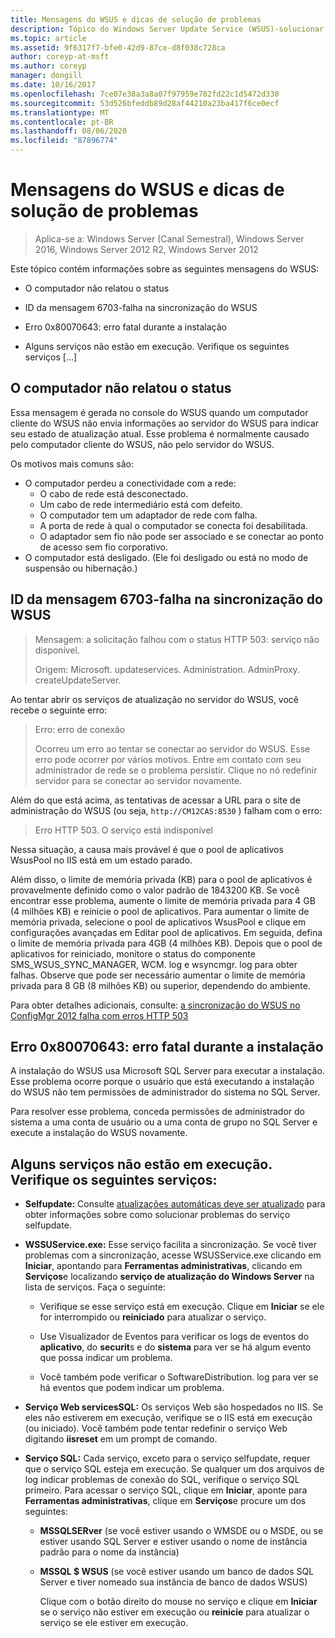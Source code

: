 ```yaml
---
title: Mensagens do WSUS e dicas de solução de problemas
description: Tópico do Windows Server Update Service (WSUS)-solucionar problemas usando mensagens do WSUS
ms.topic: article
ms.assetid: 9f6317f7-bfe0-42d9-87ce-d8f038c728ca
author: coreyp-at-msft
ms.author: coreyp
manager: dongill
ms.date: 10/16/2017
ms.openlocfilehash: 7ce07e38a3a8a07f97959e782fd22c1d5472d338
ms.sourcegitcommit: 53d526bfeddb89d28af44210a23ba417f6ce0ecf
ms.translationtype: MT
ms.contentlocale: pt-BR
ms.lasthandoff: 08/06/2020
ms.locfileid: "87896774"
---
```

# <a name="wsus-messages-and-troubleshooting-tips"></a>Mensagens do WSUS e dicas de solução de problemas

>Aplica-se a: Windows Server (Canal Semestral), Windows Server 2016, Windows Server 2012 R2, Windows Server 2012

Este tópico contém informações sobre as seguintes mensagens do WSUS:

-   O computador não relatou o status

-   ID da mensagem 6703-falha na sincronização do WSUS

-   Erro 0x80070643: erro fatal durante a instalação

-   Alguns serviços não estão em execução. Verifique os seguintes serviços [...]

## <a name="computer-has-not-reported-status"></a>O computador não relatou o status
Essa mensagem é gerada no console do WSUS quando um computador cliente do WSUS não envia informações ao servidor do WSUS para indicar seu estado de atualização atual. Esse problema é normalmente causado pelo computador cliente do WSUS, não pelo servidor do WSUS.

Os motivos mais comuns são:

-   O computador perdeu a conectividade com a rede:
    -   O cabo de rede está desconectado.
    -   Um cabo de rede intermediário está com defeito.
    -   O computador tem um adaptador de rede com falha.
    -   A porta de rede à qual o computador se conecta foi desabilitada.
    -   O adaptador sem fio não pode ser associado e se conectar ao ponto de acesso sem fio corporativo.
-   O computador está desligado. (Ele foi desligado ou está no modo de suspensão ou hibernação.)

## <a name="message-id-6703---wsus-synchronization-failed"></a>ID da mensagem 6703-falha na sincronização do WSUS
> Mensagem: a solicitação falhou com o status HTTP 503: serviço não disponível.
>
> Origem: Microsoft. updateservices. Administration. AdminProxy. createUpdateServer.

Ao tentar abrir os serviços de atualização no servidor do WSUS, você recebe o seguinte erro:

> Erro: erro de conexão
>
> Ocorreu um erro ao tentar se conectar ao servidor do WSUS. Esse erro pode ocorrer por vários motivos. Entre em contato com seu administrador de rede se o problema persistir. Clique no nó redefinir servidor para se conectar ao servidor novamente.

Além do que está acima, as tentativas de acessar a URL para o site de administração do WSUS (ou seja, `http://CM12CAS:8530` ) falham com o erro:

> Erro HTTP 503. O serviço está indisponível

Nessa situação, a causa mais provável é que o pool de aplicativos WsusPool no IIS está em um estado parado.

Além disso, o limite de memória privada (KB) para o pool de aplicativos é provavelmente definido como o valor padrão de 1843200 KB. Se você encontrar esse problema, aumente o limite de memória privada para 4 GB (4 milhões KB) e reinicie o pool de aplicativos. Para aumentar o limite de memória privada, selecione o pool de aplicativos WsusPool e clique em configurações avançadas em Editar pool de aplicativos. Em seguida, defina o limite de memória privada para 4GB (4 milhões KB). Depois que o pool de aplicativos for reiniciado, monitore o status do componente SMS_WSUS_SYNC_MANAGER, WCM. log e wsyncmgr. log para obter falhas. Observe que pode ser necessário aumentar o limite de memória privada para 8 GB (8 milhões KB) ou superior, dependendo do ambiente.

Para obter detalhes adicionais, consulte: [a sincronização do WSUS no ConfigMgr 2012 falha com erros HTTP 503](https://blogs.technet.com/b/sus/archive/2015/03/23/configmgr-2012-support-tip-wsus-sync-fails-with-http-503-errors.aspx)

## <a name="error-0x80070643-fatal-error-during-installation"></a>Erro 0x80070643: erro fatal durante a instalação
A instalação do WSUS usa Microsoft SQL Server para executar a instalação. Esse problema ocorre porque o usuário que está executando a instalação do WSUS não tem permissões de administrador do sistema no SQL Server.

Para resolver esse problema, conceda permissões de administrador do sistema a uma conta de usuário ou a uma conta de grupo no SQL Server e execute a instalação do WSUS novamente.

## <a name="some-services-are-not-running-check-the-following-services"></a>Alguns serviços não estão em execução. Verifique os seguintes serviços:

- **Selfupdate:** Consulte [atualizações automáticas deve ser atualizado](https://technet.microsoft.com/library/cc708554(v=ws.10).aspx) para obter informações sobre como solucionar problemas do serviço selfupdate.

- **WSSUService.exe:** Esse serviço facilita a sincronização. Se você tiver problemas com a sincronização, acesse WSUSService.exe clicando em **Iniciar**, apontando para **Ferramentas administrativas**, clicando em **Serviços**e localizando **serviço de atualização do Windows Server** na lista de serviços. Faça o seguinte:

    -   Verifique se esse serviço está em execução. Clique em **Iniciar** se ele for interrompido ou **reiniciado** para atualizar o serviço.

    -   Use Visualizador de Eventos para verificar os logs de eventos do **aplicativo**, do **securit**s e do **sistema** para ver se há algum evento que possa indicar um problema.

    -   Você também pode verificar o SoftwareDistribution. log para ver se há eventos que podem indicar um problema.

- **Serviço Web servicesSQL:** Os serviços Web são hospedados no IIS. Se eles não estiverem em execução, verifique se o IIS está em execução (ou iniciado). Você também pode tentar redefinir o serviço Web digitando **iisreset** em um prompt de comando.

- **Serviço SQL:** Cada serviço, exceto para o serviço selfupdate, requer que o serviço SQL esteja em execução. Se qualquer um dos arquivos de log indicar problemas de conexão do SQL, verifique o serviço SQL primeiro. Para acessar o serviço SQL, clique em **Iniciar**, aponte para **Ferramentas administrativas**, clique em **Serviços**e procure um dos seguintes:

  - **MSSQLSERver** (se você estiver usando o WMSDE ou o MSDE, ou se estiver usando SQL Server e estiver usando o nome de instância padrão para o nome da instância)

  - **MSSQL $ WSUS** (se você estiver usando um banco de dados SQL Server e tiver nomeado sua instância de banco de dados WSUS)

    Clique com o botão direito do mouse no serviço e clique em **Iniciar** se o serviço não estiver em execução ou **reinicie** para atualizar o serviço se ele estiver em execução.
